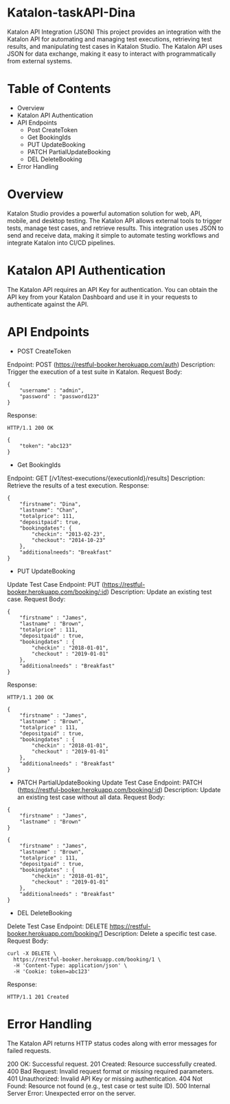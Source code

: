 # Katalon-taskAPI-Dina
Katalon API Integration (JSON)
This project provides an integration with the Katalon API for automating and managing test executions, retrieving test results, and manipulating test cases in Katalon Studio. The Katalon API uses JSON for data exchange, making it easy to interact with programmatically from external systems.

# Table of Contents
* Overview
* Katalon API Authentication
* API Endpoints
  * Post CreateToken
  * Get BookingIds
  * PUT UpdateBooking
  * PATCH PartialUpdateBooking
  * DEL DeleteBooking
* Error Handling

# Overview
Katalon Studio provides a powerful automation solution for web, API, mobile, and desktop testing. The Katalon API allows external tools to trigger tests, manage test cases, and retrieve results. This integration uses JSON to send and receive data, making it simple to automate testing workflows and integrate Katalon into CI/CD pipelines.

# Katalon API Authentication
The Katalon API requires an API Key for authentication. You can obtain the API key from your Katalon Dashboard and use it in your requests to authenticate against the API.

# API Endpoints

  * POST CreateToken
    
Endpoint: POST (https://restful-booker.herokuapp.com/auth)
Description: Trigger the execution of a test suite in Katalon.
Request Body:
```
{
    "username" : "admin",
    "password" : "password123"
}
```

Response:
```
HTTP/1.1 200 OK

{
    "token": "abc123"
}
```

 * Get BookingIds
   
Endpoint: GET [/v1/test-executions/{executionId}/results]
Description: Retrieve the results of a test execution.
Response:
```
{
    "firstname": "Dina",
    "lastname": "Chan",
    "totalprice": 111,
    "depositpaid": true,
    "bookingdates": {
        "checkin": "2013-02-23",
        "checkout": "2014-10-23"
    },
    "additionalneeds": "Breakfast"
}
```

  * PUT UpdateBooking
    
Update Test Case
Endpoint: PUT (https://restful-booker.herokuapp.com/booking/:id)
Description: Update an existing test case.
Request Body:
```
{
    "firstname" : "James",
    "lastname" : "Brown",
    "totalprice" : 111,
    "depositpaid" : true,
    "bookingdates" : {
        "checkin" : "2018-01-01",
        "checkout" : "2019-01-01"
    },
    "additionalneeds" : "Breakfast"
}
```
Response:
```
HTTP/1.1 200 OK

{
    "firstname" : "James",
    "lastname" : "Brown",
    "totalprice" : 111,
    "depositpaid" : true,
    "bookingdates" : {
        "checkin" : "2018-01-01",
        "checkout" : "2019-01-01"
    },
    "additionalneeds" : "Breakfast"
}
```


  * PATCH PartialUpdateBooking
Update Test Case
Endpoint: PATCH (https://restful-booker.herokuapp.com/booking/:id)
Description: Update an existing test case without all data.
Request Body:
```
{
    "firstname" : "James",
    "lastname" : "Brown"
}
```

```
{
    "firstname" : "James",
    "lastname" : "Brown",
    "totalprice" : 111,
    "depositpaid" : true,
    "bookingdates" : {
        "checkin" : "2018-01-01",
        "checkout" : "2019-01-01"
    },
    "additionalneeds" : "Breakfast"
}
```
  * DEL DeleteBooking
    
Delete Test Case
Endpoint: DELETE https://restful-booker.herokuapp.com/booking/1
Description: Delete a specific test case.
Request Body:
```
curl -X DELETE \
  https://restful-booker.herokuapp.com/booking/1 \
  -H 'Content-Type: application/json' \
  -H 'Cookie: token=abc123'
```
Response:
```
HTTP/1.1 201 Created
```


# Error Handling
The Katalon API returns HTTP status codes along with error messages for failed requests.

200 OK: Successful request.
201 Created: Resource successfully created.
400 Bad Request: Invalid request format or missing required parameters.
401 Unauthorized: Invalid API Key or missing authentication.
404 Not Found: Resource not found (e.g., test case or test suite ID).
500 Internal Server Error: Unexpected error on the server.
  
